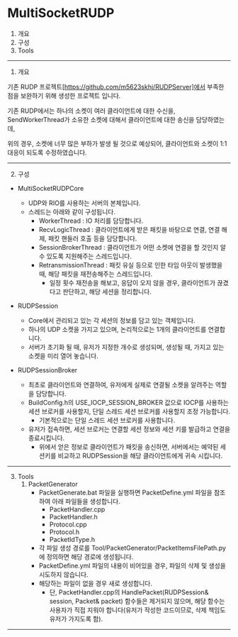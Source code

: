# MultiSocketRUDP

1. 개요
2. 구성
3. Tools

---

1. 개요

기존 RUDP 프로젝트[https://github.com/m5623skhj/RUDPServer]에서 부족한 점을 보완하기 위해 생성한 프로젝트 입니다.

기존 RUDP에서는 하나의 소켓이 여러 클라이언트에 대한 수신을, SendWorkerThread가 소유한 소켓에 대해서 클라이언트에 대한 송신을 담당하였는데,

위의 경우, 소켓에 너무 많은 부하가 발생 될 것으로 예상되어, 클라이언트와 소켓이 1:1 대응이 되도록 수정하였습니다.

---

2. 구성

* MultiSocketRUDPCore
  * UDP와 RIO를 사용하는 서버의 본체입니다.
  * 스레드는 아래와 같이 구성됩니다.
    * WorkerThread : IO 처리를 담당합니다.
    * RecvLogicThread : 클라이언트에게 받은 패킷을 바탕으로 연결, 연결 해제, 패킷 핸들러 호출 등을 담당합니다.
    * SessionBrokerThread : 클라이언트가 어떤 소켓에 연결을 할 것인지 알 수 있도록 지원해주는 스레드입니다.
    * RetransmissionThread : 패킷 유실 등으로 인한 타임 아웃이 발생했을 때, 해당 패킷을 재전송해주는 스레드입니다.
      * 일정 횟수 재전송을 해보고, 응답이 오지 않을 경우, 클라이언트가 끊겼다고 판단하고, 해당 세션을 정리합니다.
  
* RUDPSession
  * Core에서 관리되고 있는 각 세션의 정보를 담고 있는 객체입니다.
  * 하나의 UDP 소켓을 가지고 있으며, 논리적으로는 1개의 클라이언트를 연결합니다.
  * 서버가 초기화 될 때, 유저가 지정한 개수로 생성되며, 생성될 때, 가지고 있는 소켓을 미리 열어 놓습니다.
  
* RUDPSessionBroker
  * 최초로 클라이언트와 연결하여, 유저에게 실제로 연결될 소켓을 알려주는 역할을 담당합니다.
  * BuildConfig.h의 USE_IOCP_SESSION_BROKER 값으로 IOCP를 사용하는 세션 브로커를 사용할지, 단일 스레드 세션 브로커를 사용할지 조정 가능합니다.
    * 기본적으로는 단일 스레드 세션 브로커를 사용합니다.
  * 유저가 접속하면, 세션 브로커는 연결할 세션 정보와 세션 키를 발급하고 연결을 종료시킵니다.
    * 위에서 얻은 정보로 클라이언트가 패킷을 송신하면, 서버에서는 예약된 세션키를 비교하고 RUDPSession을 해당 클라이언트에게 귀속 시킵니다.

---

3. Tools
   1. PacketGenerator
      * PacketGenerate.bat 파일을 실행하면 PacketDefine.yml 파일을 참조하여 아래 파일들을 생성합니다.
        * PacketHandler.cpp
        * PacketHandler.h
        * Protocol.cpp
        * Protocol.h
        * PacketIdType.h
      * 각 파일 생성 경로를 Tool/PacketGenerator/PacketItemsFilePath.py에 정의하면 해당 경로에 생성됩니다.
      * PacketDefine.yml 파일의 내용이 비어있을 경우, 파일의 삭제 및 생성을 시도하지 않습니다.
      * 해당하는 파일이 없을 경우 새로 생성합니다.
        * 단, PacketHandler.cpp의 HandlePacket(RUDPSession& session, Packet& packet) 함수들은 제거되지 않으며, 해당 함수는 사용자가 직접 지워야 합니다(유저가 작성한 코드이므로, 삭제 책임도 유저가 가지도록 함).

---
